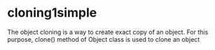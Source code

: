 # cloning1simple
The object cloning is a way to create exact copy of an object. For this purpose, clone() method of Object class is used to clone an object
